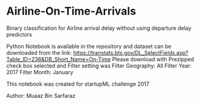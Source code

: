 # Airline-On-Time-Arrivals
Binary classification for Airline arrival delay without using departure delay predictors

Python Notebook is available in the repository
and dataset can be downloaded from the link: https://transtats.bts.gov/DL_SelectFields.asp?Table_ID=236&DB_Short_Name=On-Time
Please download with Prezipped check box selected and Filter setting was
Filter Geography: All
Filter Year: 2017
Filter Month: January

This notebook was created for startupML challenge 2017

Author: Muaaz Bin Sarfaraz
